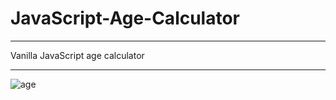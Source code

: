 # JavaScript-Age-Calculator
___
Vanilla JavaScript age calculator
___
![age](https://user-images.githubusercontent.com/117073615/233764933-c01823b6-c091-4271-9ca4-80f8899ebdbf.png)

